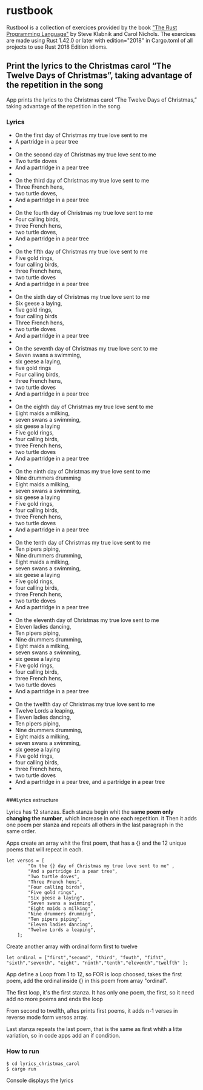 # rustbook
Rustbool is a collection of exercices provided by the book ["The Rust Programming Language"](https://doc.rust-lang.org/book/title-page.html) by Steve Klabnik and Carol Nichols.
The exercices are made using Rust 1.42.0 or later with edition="2018" in Cargo.toml of all projects to use Rust 2018 Edition idioms. 

## Print the lyrics to the Christmas carol “The Twelve Days of Christmas”, taking advantage of the repetition in the song

App prints the lyrics to the Christmas carol “The Twelve Days of Christmas,” taking advantage of the repetition in the song.

### Lyrics

* On the first day of Christmas my true love sent to me
* A partridge in a pear tree
*
* On the second day of Christmas my true love sent to me
* Two turtle doves
* And a partridge in a pear tree
*
* On the third day of Christmas my true love sent to me
* Three French hens, 
* two turtle doves,
* And a partridge in a pear tree
*
* On the fourth day of Christmas my true love sent to me
* Four calling birds, 
* three French hens, 
* two turtle doves,
* And a partridge in a pear tree
*
* On the fifth day of Christmas my true love sent to me
* Five gold rings, 
* four calling birds, 
* three French hens, 
* two turtle doves
* And a partridge in a pear tree
*
* On the sixth day of Christmas my true love sent to me
* Six geese a laying, 
* five gold rings, 
* four calling birds
* Three French hens, 
* two turtle doves
* And a partridge in a pear tree
*
* On the seventh day of Christmas my true love sent to me
* Seven swans a swimming, 
* six geese a laying, 
* five gold rings
* Four calling birds, 
* three French hens, 
* two turtle doves
* And a partridge in a pear tree
*
* On the eighth day of Christmas my true love sent to me
* Eight maids a milking, 
* seven swans a swimming, 
* six geese a laying
* Five gold rings, 
* four calling birds, 
* three French hens, 
* two turtle doves
* And a partridge in a pear tree
*
* On the ninth day of Christmas my true love sent to me
* Nine drummers drumming
* Eight maids a milking, 
* seven swans a swimming, 
* six geese a laying
* Five gold rings, 
* four calling birds, 
* three French hens, 
* two turtle doves
* And a partridge in a pear tree
*
* On the tenth day of Christmas my true love sent to me
* Ten pipers piping,
* Nine drummers drumming,
* Eight maids a milking, 
* seven swans a swimming, 
* six geese a laying
* Five gold rings, 
* four calling birds, 
* three French hens, 
* two turtle doves
* And a partridge in a pear tree
*
* On the eleventh day of Christmas my true love sent to me
* Eleven ladies dancing,
* Ten pipers piping,
* Nine drummers drumming,
* Eight maids a milking, 
* seven swans a swimming, 
* six geese a laying
* Five gold rings, 
* four calling birds, 
* three French hens, 
* two turtle doves
* And a partridge in a pear tree
*
* On the twelfth day of Christmas my true love sent to me
* Twelve Lords a leaping,
* Eleven ladies dancing,
* Ten pipers piping,
* Nine drummers drumming,
* Eight maids a milking, 
* seven swans a swimming, 
* six geese a laying
* Five gold rings, 
* four calling birds, 
* three French hens, 
* two turtle doves
* And a partridge in a pear tree, and a partridge in a pear tree
*
###Lyrics estructure

Lyrics has 12 stanzas. 
Each stanza begin whit the **same poem only changing the number**, which increase in one each repetition. it Then it adds one poem per stanza
and repeats all others in the last paragraph in the same order.

Apps create an array whit the first poem, that has a {} and the 12 unique poems that will repeat in each.

```
let versos = [
        "On the {} day of Christmas my true love sent to me" ,
        "And a partridge in a pear tree",
        "Two turtle doves",
        "Three French hens",
        "Four calling birds",
        "Five gold rings",
        "Six geese a laying",
        "Seven swans a swimming",
        "Eight maids a milking",
        "Nine drummers drumming",
        "Ten pipers piping",
        "Eleven ladies dancing",
        "Twelve Lords a leaping",
    ];
```

Create another array with ordinal form first to twelve

```
let ordinal = ["first","second", "third", "fouth", "fifht", "sixth","seventh", "eight", "ninth","tenth","eleventh","twelfth" ];
```

App define a Loop from 1 to 12, so FOR is loop choosed, takes the first poem, add the ordinal inside {} in this poem from array "ordinal".

The first loop, it's the first stanza. It has only one poem, the first, so it need add no more poems and ends the loop

From second to twelfth, aftes prints first poems, it adds n-1 verses in reverse mode form versos array.

Last stanza repeats the last poem, that is the same as first whith a litte variation, so in code apps add an if condition.

### How to run 

```
$ cd lyrics_christmas_carol
$ cargo run
```
Console displays the lyrics 
